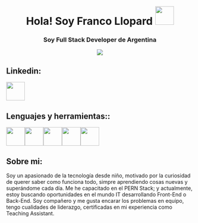 <div align="center"><h1> Hola! Soy Franco Llopard <img src="https://user-images.githubusercontent.com/94530832/200701224-4f3facf9-24c5-4909-be3b-f8cf9e88cb03.gif" width="50" height="50"></h1></div>


<div align="center"><h3>Soy Full Stack Developer de Argentina</h3></div>

<div align="center"><img src="https://user-images.githubusercontent.com/94530832/200701122-46fe7945-7ccc-4060-8926-f0a6c4347b0d.svg"></div>

## Linkedin:

<a href="https://www.linkedin.com/in/franco-llopard/"><img src="https://user-images.githubusercontent.com/94530832/200697465-48830c6e-3be3-4a38-9c57-da1c2a094fcf.svg" width="50" height="50"></a>

## Lenguajes y herramientas::

<a href="https://developer.mozilla.org/en-US/docs/Web/JavaScript"><img src="https://user-images.githubusercontent.com/94530832/200695769-9de77c53-3f20-4e38-bc33-e79e82c38400.svg" width="50" height="50"></a><a href="https://react.com"><img src="https://user-images.githubusercontent.com/94530832/200696499-58a56fa0-9859-419d-8e3b-e694e5a05b5b.svg" width="50" height="50"></a><a href="https://www.w3.org/html/"><img src="https://user-images.githubusercontent.com/94530832/200699270-b5270a46-12c0-4f08-8577-3e7c4210efaf.svg" width="50" height="50"></a><a href="https://www.postgresql.org/"><img src="https://user-images.githubusercontent.com/94530832/200699335-74830abc-ad07-4895-819e-553c793023ef.svg" width="50" height="50"></a><a href="https://nodejs.org/"><img src="https://user-images.githubusercontent.com/94530832/200888478-fde1d144-3b5c-4901-aff7-63036e4da797.png" width="50" height="50"></a>

## Sobre mi:

<p>Soy un apasionado de la tecnología desde niño, motivado por la curiosidad de querer saber como funciona todo, simpre aprendiendo cosas nuevas y superándome cada día. Me he capacitado en el PERN Stack; y actualmente, estoy buscando oportunidades en el mundo IT desarrollando Front-End o Back-End. Soy compañero y me gusta encarar los problemas en equipo, tengo cualidades de liderazgo, certificadas en mi experiencia como Teaching Assistant.</p>


